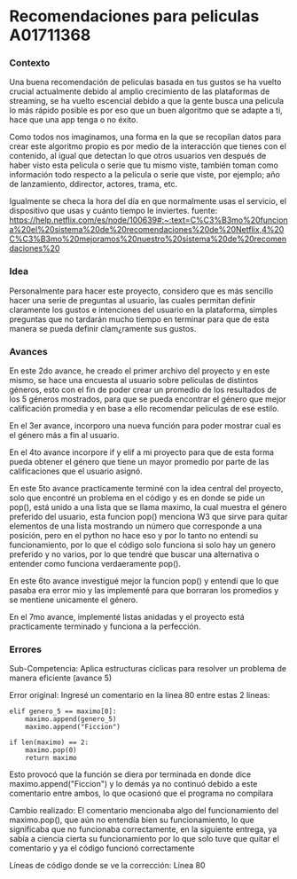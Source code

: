 # Recomendaciones para peliculas   A01711368
### Contexto
Una buena recomendación de peliculas basada en tus gustos se ha vuelto crucial actualmente debido al amplio crecimiento de las plataformas de streaming, se ha vuelto escencial debido a que la gente busca una pelicula lo más rápido posible es por eso que un buen algoritmo que se adapte a ti, hace que una app tenga o no éxito.

Como todos nos imaginamos, una forma en la que se recopilan datos para crear este algoritmo propio es por medio de la interacción que tienes con el contenido, al igual que detectan lo que otros usuarios ven después de haber visto esta pelicula o serie que tu mismo viste, también toman como información todo respecto a la pelicula o serie que viste, por ejemplo; año de lanzamiento, ddirector, actores, trama, etc.

Igualmente se checa la hora del día en que normalmente usas el servicio, el dispositivo que usas y cuánto tiempo le inviertes. fuente: https://help.netflix.com/es/node/100639#:~:text=C%C3%B3mo%20funciona%20el%20sistema%20de%20recomendaciones%20de%20Netflix,4%20C%C3%B3mo%20mejoramos%20nuestro%20sistema%20de%20recomendaciones%20

### Idea
Personalmente para hacer este proyecto, considero que es más sencillo hacer una serie de preguntas al usuario, las cuales permitan definir claramente los gustos e intenciones del usuario en la plataforma, simples preguntas que no tardarán mucho tiempo en terminar para que de esta manera se pueda definir clam¿ramente sus gustos.

### Avances
En este 2do avance, he creado el primer archivo del proyecto y en este mismo, se hace una encuesta al usuario sobre peliculas de distintos géneros, esto con el fin de poder crear un promedio de los resultados de los 5 géneros mostrados, para que se pueda encontrar el género que mejor calificación promedia y en base a ello recomendar peliculas de ese estilo.

En el 3er avance, incorporo una nueva función para poder mostrar cual es el género más a fin al usuario.

En el 4to avance incorpore if y elif a mi proyecto para que de esta forma pueda obtener el género que tiene un mayor promedio por parte de las calificaciones
que el usuario asignó.

En este 5to avance practicamente terminé con la idea central del proyecto, solo que encontré un problema en el código y es en donde se pide un pop(), está unido
a una lista que se llama maximo, la cual muestra el género preferido del usuario, esta funcion pop() menciona W3 que sirve para quitar elementos de una lista 
mostrando un número que corresponde a una posición, pero en el python no hace eso y por lo tanto no entendí su funcionamiento, por lo que el código solo funciona
si solo hay un genero preferido y no varios, por lo que tendré que buscar una alternativa o entender como funciona verdaeramente pop().

En este 6to avance investigué mejor la funcion pop() y entendí que lo que pasaba era error mio y las implementé para que borraran los promedios y se mentiene
unicamente el género.

En el 7mo avance, implementé listas anidadas y el proyecto está practicamente terminado y funciona a la perfección.

### Errores
Sub-Competencia: 
Aplica estructuras cíclicas para resolver un problema de manera eficiente (avance 5)

Error original:
Ingresé un comentario en la línea 80 entre estas 2 lineas:
    
    elif genero_5 == maximo[0]:
        maximo.append(genero_5)
        maximo.append("Ficcion")
        
    if len(maximo) == 2:
        maximo.pop(0)
        return maximo
        
Esto provocó que la función se diera por terminada en donde dice maximo.append("Ficcion") y lo demás
ya no continuó debido a este comentario entre ambos, lo que ocasionó que el programa no compilara

Cambio realizado:
El comentario mencionaba algo del funcionamiento del maximo.pop(), que aún no entendía bien su
funcionamiento, lo que significaba que no funcionaba correctamente, en la siguiente entrega,
ya sabía a ciencia cierta su funcionamiento por lo que solo tuve que quitar el comentario y ya el
código funcionó correctamente

Líneas de código donde se ve la corrección:
Línea 80
